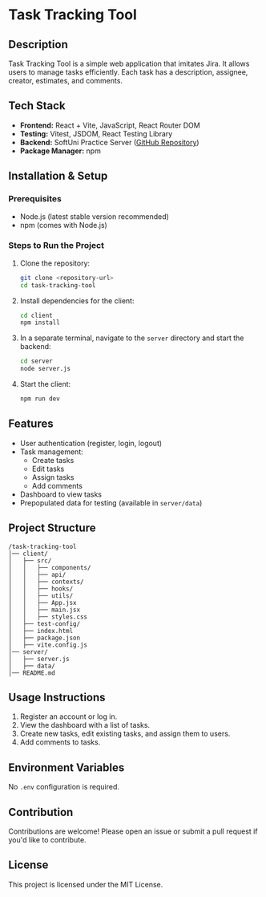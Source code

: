# Task Tracking Tool

## Description
Task Tracking Tool is a simple web application that imitates Jira. It allows users to manage tasks efficiently. Each task has a description, assignee, creator, estimates, and comments.

## Tech Stack
- **Frontend:** React + Vite, JavaScript, React Router DOM
- **Testing:** Vitest, JSDOM, React Testing Library
- **Backend:** SoftUni Practice Server ([GitHub Repository](https://github.com/softuni-practice-server/softuni-practice-server))
- **Package Manager:** npm

## Installation & Setup
### Prerequisites
- Node.js (latest stable version recommended)
- npm (comes with Node.js)

### Steps to Run the Project
1. Clone the repository:
   ```sh
   git clone <repository-url>
   cd task-tracking-tool
   ```
2. Install dependencies for the client:
   ```sh
   cd client
   npm install
   ```
3. In a separate terminal, navigate to the `server` directory and start the backend:
   ```sh
   cd server
   node server.js
   ```
4. Start the client:
   ```sh
   npm run dev
   ```

## Features
- User authentication (register, login, logout)
- Task management:
  - Create tasks
  - Edit tasks
  - Assign tasks
  - Add comments
- Dashboard to view tasks
- Prepopulated data for testing (available in `server/data`)

## Project Structure
```
/task-tracking-tool
│── client/
│   ├── src/
│   │   ├── components/
│   │   ├── api/
│   │   ├── contexts/
│   │   ├── hooks/
│   │   ├── utils/
│   │   ├── App.jsx
│   │   ├── main.jsx
│   │   ├── styles.css
│   ├── test-config/
│   ├── index.html
│   ├── package.json
│   ├── vite.config.js
│── server/
│   ├── server.js
│   ├── data/
│── README.md
```

## Usage Instructions
1. Register an account or log in.
2. View the dashboard with a list of tasks.
3. Create new tasks, edit existing tasks, and assign them to users.
4. Add comments to tasks.

## Environment Variables
No `.env` configuration is required.

## Contribution
Contributions are welcome! Please open an issue or submit a pull request if you'd like to contribute.

## License
This project is licensed under the MIT License.

